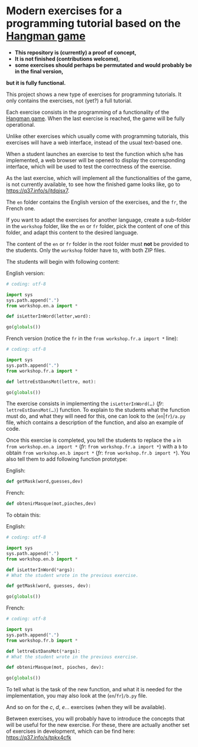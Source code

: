 # Modern exercises for a programming tutorial based on the [Hangman game](https://q37.info/s/gtdtk4hp)

- **This repository is (currently) a proof of concept,**
- **It is not finished (contributions welcome)**,
- **some exercises should perhaps be permutated and would probably be in the final version,**

**but it is fully functional.**

This project shows a new type of exercises for programming tutorials. It only contains the exercises, not (yet?) a full tutorial.

Each exercise consists in the programming of a functionality of the [Hangman game](https://q37.info/s/gtdtk4hp). When the last exercise is reached, the game will be fully operational.

Unlike other exercises which usually come with programming tutorials, this exercises will have a web interface, instead of the usual text-based one.

When a student launches an exercise to test the function which s/he has implemented, a web browser will be opened to display the corresponding interface, which will be used to test the correctness of the exercise.

As the last exercise, which will implement all the functionalities of the game, is not currently available, to see how the finished game looks like, go to <https://q37.info/s/jtdqjsx7>.

The `en` folder contains the English version of the exercises, and the `fr`, the French one.

If you want to adapt the exercises for another language, create a sub-folder in the `workshop` folder, like the `en` or `fr` folder, pick the content of one of this folder, and adapt this content to the desired language.

The content of the `en` or `fr` folder in the root folder must **not** be provided to the students. Only the `workshop` folder have to, with both ZIP files.

The students will begin with following content:

English version:

```python
# coding: utf-8

import sys
sys.path.append(".")
from workshop.en.a import *

def isLetterInWord(letter,word):

go(globals())

```

French version (notice the `fr` in the `from workshop.fr.a import *` line):

```python
# coding: utf-8

import sys
sys.path.append(".")
from workshop.fr.a import *

def lettreEstDansMot(lettre, mot):

go(globals())
```

The exercise consists in implementing the `isLetterInWord(…)` (*fr*: `lettreEstDansMot(…)`) function. To explain to the students what the function must do, and what they will need for this, one can look to the (`en`|`fr`)`/a.py` file, which contains a description of the function, and also an example of code.

Once this exercise is completed, you tell the students to replace the `a` in `from workshop.en.a import *` (*fr*: `from workshop.fr.a import *`) with a `b` to obtain `from workshop.en.b import *` (*fr*: `from workshop.fr.b import *`). You also tell them to add following function prototype:

English:

```python
def getMask(word,guesses,dev)
```

French:

```python
def obtenirMasque(mot,pioches,dev)
```

To obtain this:

English:

```python
# coding: utf-8

import sys
sys.path.append(".")
from workshop.en.b import *

def isLetterInWord(*args):
# What the student wrote in the previous exercise.

def getMask(word, guesses, dev):

go(globals())
```

French:

```python
# coding: utf-8

import sys
sys.path.append(".")
from workshop.fr.b import *

def lettreEstDansMot(*args):
# What the student wrote in the previous exercise.

def obtenirMasque(mot, pioches, dev):

go(globals())
```

To tell what is the task of the new function, and what it is needed for the implementation, you may also look at the (`en`/`fr`)`/b.py` file.

And so on for the *c*, *d*, *e*… exercises (when they will be available).

Between exercises, you will probably have to introduce the concepts that will be useful for the new exercise. For these, there are actually another set of exercises in development, which can be find here: <https://q37.info/s/tpkx4cfk>
